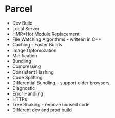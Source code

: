 # Parcel

- Dev Build
- Local Server
- HMR=Hot Module Replacement
- File Watching Algorithms - writeen in C++
- Caching - Faster Builds
- Image Optomozation
- Minification
- Bundling
- Compressing
- Consistent Hashing
- Code Splitting
- Differential Bundling - support older browsers
- Diagnostic
- Error Handling
- HTTPs
- Tree Shaking - remove unused code
- Different dev and prod build
